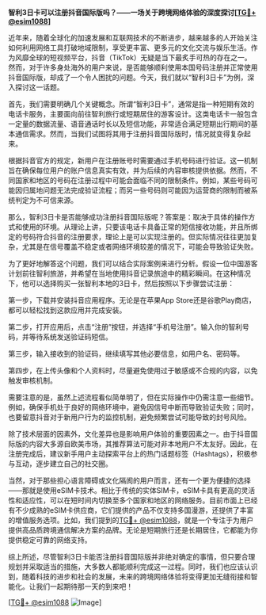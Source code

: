 **智利3日卡可以注册抖音国际版吗？——一场关于跨境网络体验的深度探讨[[TG💪+ @esim1088](https://t.me/s/esim1088)]**

近年来，随着全球化的加速发展和互联网技术的不断进步，越来越多的人开始关注如何利用网络工具打破地域限制，享受更丰富、更多元的文化交流与娱乐生活。作为风靡全球的短视频平台，抖音（TikTok）无疑是当下最炙手可热的存在之一。然而，对于许多身处海外的用户来说，是否能够顺利使用本国号码注册并正常使用抖音国际版，却成了一个令人困扰的问题。今天，我们就以“智利3日卡”为例，深入探讨这一话题。

首先，我们需要明确几个关键概念。所谓“智利3日卡”，通常是指一种短期有效的电话卡服务，主要面向前往智利旅行或短期居住的游客设计。这类电话卡一般包含一定量的数据流量、语音通话时长以及短信功能，非常适合满足短期出行期间的基本通信需求。然而，当我们试图将其用于注册抖音国际版时，情况就变得复杂起来。

根据抖音官方的规定，新用户在注册账号时需要通过手机号码进行验证。这一机制旨在确保每位用户的账户信息真实有效，并为后续的内容审核提供依据。然而，不同国家和地区的号码在注册过程中可能会面临不同的限制条件。例如，某些号码可能因归属地问题无法完成验证流程；而另一些号码则可能因为运营商的限制而被系统判定为不可信来源。

那么，智利3日卡是否能够成功注册抖音国际版呢？答案是：取决于具体的操作方式和使用的环境。从理论上讲，只要该电话卡具备正常的短信接收功能，并且所绑定的号码符合抖音的注册要求，理论上是可以实现注册的。但实际情况往往更加复杂，尤其是在信号覆盖不稳定或者网络环境较差的情况下，可能会导致验证失败。

为了更好地解答这个问题，我们可以结合实际案例来进行分析。假设一位中国游客计划前往智利旅游，并希望在当地使用抖音记录旅途中的精彩瞬间。在这种情况下，他可以选择购买一张智利本地的3日卡，然后按照以下步骤尝试注册：

第一步，下载并安装抖音应用程序。无论是在苹果App Store还是谷歌Play商店，都可以轻松找到这款应用并完成安装。

第二步，打开应用后，点击“注册”按钮，并选择“手机号注册”。输入你的智利号码，并等待系统发送验证码短信。

第三步，输入接收到的验证码，继续填写其他必要信息，如用户名、密码等。

第四步，在上传头像和个人资料时，尽量避免使用过于敏感或不合规的内容，以免触发审核机制。

需要注意的是，虽然上述流程看似简单明了，但在实际操作中仍需注意一些细节。例如，确保手机处于良好的网络环境中，避免因信号中断而导致验证失败；同时，也要留意抖音对于新用户行为的监控机制，避免频繁尝试可能导致的封号风险。

除了技术层面的因素外，文化差异也是影响用户体验的重要因素之一。由于抖音国际版的内容大多源自欧美市场，其推荐算法可能对非本地用户不太友好。因此，在注册完成后，建议新手用户主动探索平台上的热门话题标签（Hashtags），积极参与互动，逐步建立自己的社交圈。

当然，对于那些担心语言障碍或文化隔阂的用户而言，还有一个更为便捷的选择——那就是使用eSIM卡技术。相比于传统的实体SIM卡，eSIM卡具有更高的灵活性和适应性，可以在短时间内切换至多个国家和地区的网络服务。目前市面上已经有不少成熟的eSIM卡供应商，它们提供的产品不仅支持多国漫游，还提供了丰富的增值服务选项。比如，我们提到的[TG💪+ @esim1088](https://t.me/s/esim1088)，就是一个专注于为用户提供高品质跨境通信解决方案的品牌。无论是短期旅行还是长期居住，它都能为你提供稳定可靠的网络支持。

综上所述，尽管智利3日卡能否注册抖音国际版并非绝对确定的事情，但只要合理规划并采取适当的措施，大多数人都能顺利完成这一过程。同时，我们也应该认识到，随着科技的进步和社会的发展，未来的跨境网络体验将变得更加无缝衔接和智能化。让我们一起期待那一天的到来吧！

[[TG💪+ @esim1088](https://t.me/s/esim1088) ![Image](https://i.postimg.cc/4NQfJmqS/Snipaste-2025-05-13-00-14-12.png)]